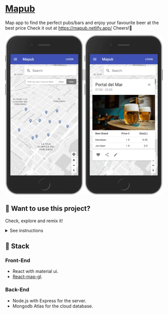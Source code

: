 # [Mapub](https://mapub.netlify.app/)
Map app to find the perfect pubs/bars and enjoy your favourite beer at the best price
Check it out at https://mapub.netlify.app/
Cheers!🍻
    
<div>
  <img src="assets/main_iphone.png" alt="Home" width="250">
  <img src="assets/bar_selected_iphone.png" alt="Cheers" width="250">
</div>    

## 🧪 Want to use this project?
Check, explore and remix it!
<details><summary>See instructions</summary><br>
    
#### 1. Fork and the clone the repository       
#### 2. In the root directoy run `npm run install:all`.       
#### 3. Add your env variables:       
#### 3.1 server --> .env.example (save as .env)     

1. You can create your cluster by signing up at [mongodb](https://www.mongodb.com/cloud/atlas).     
2. Allow connections (whitelist) from your IP or a global IP.    
3. Create a user with read and write privileges. `Security --> Database Access .     
4. Connect --> Connect your application --> Copy the uri  .      

```txt
MONGO_URI=<your mongodb atlas uri>
```
#### 3.2 client --> .env.example (save as .env)

```txt
REACT_APP_MAPBOX_TOKEN=<your mapbox token>
```
1. You can get your token by signing up at [mapbox](https://www.mapbox.com/).

#### 4. In the root directoy run `npm run start:all`.
#### 5. 🚀 Open [http://localhost:3000](http://localhost:3000) to view it in your browser, and start using the app!

</details>

## 🥞 Stack

### Front-End
* React with material ui.
* [React-map-gl](http://visgl.github.io/react-map-gl/).

### Back-End
* Node.js with Express for the server.
* Mongodb Atlas for the cloud database.
     

